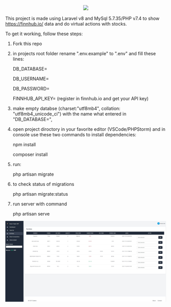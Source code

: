 <p align="center"><a href="https://laravel.com" target="_blank"><img src="https://raw.githubusercontent.com/laravel/art/master/logo-lockup/5%20SVG/2%20CMYK/1%20Full%20Color/laravel-logolockup-cmyk-red.svg" width="400"></a></p>


This project is made using Laravel v8 and MySql 5.7.35/PHP v7.4 to show https://finnhub.io/ data and do virtual actions with stocks.

To get it working, follow these steps:

1. Fork this repo
2. in projects root folder rename ".env.example" to ".env" and fill these lines:

   DB_DATABASE=

   DB_USERNAME=

   DB_PASSWORD=

   FINNHUB_API_KEY= (register in finnhub.io and get your API key)


3. make empty databse (charset:"utf8mb4", collation: "utf8mb4_unicode_ci") with the name what entered in "DB_DATABASE=",

4. open project diroctory in your favorite editor (VSCode/PHPStorm) and in console use these two commands to install dependencies:

   npm install

   composer install
5. run:

   php artisan migrate

6. to check status of migrations

   php artisan migrate:status

7. run server with command

   php artisan serve



![](public/stock.jpg)
